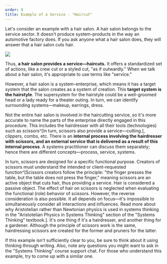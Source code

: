 ```yaml
---
order: 9
title: Example of a Service - "Haircut"
---
```


Let's consider an example with a hair salon. A hair salon belongs to the service sector. It doesn't produce system-products in the way an automotive factory does. If you ask anyone what a hair salon does, they will answer that a hair salon cuts hair.

![](/text/Introduction-to-SThinking/2024-11-23T2158/4150/12.png)

Thus, **a hair salon provides a service—haircuts.** It offers a standardized set of actions, like a crew cut or a styled cut, "as if outwardly." When we talk about a hair salon, it's appropriate to use terms like "service."

However, a hair salon is a system-enterprise, which means it has a target system that the salon creates as a system of creation. This **target system is the hairstyle**. The supersystem for the hairstyle could be a well-groomed head or a lady ready for a theater outing. In turn, we can identify surrounding systems—makeup, earrings, dress.

Not the entire hair salon is involved in the haircutting service, so it's more accurate to name the parts of the enterprise directly engaged in this procedure. This includes the hairdresser with all their tools (technologies) such as scissors^[In turn, scissors also provide a service—cutting.], clippers, combs, etc. There is an **internal process involving the hairdresser with scissors, and an external service that is delivered as a result of this internal process**. A systems practitioner can discuss them separately; hence there are different concepts—process, service, systems.

In turn, scissors are designed for a specific functional purpose. Creators of scissors must understand the intended or client-requested function^[Scissors creators follow the principle: "the finger presses the table, but the table does not press the finger," meaning scissors are an active object that cuts hair, thus providing a service. Hair is considered a passive object. The effect of hair on scissors is neglected when evaluating the functional (role) behavior of scissors. However, the reverse consideration is also possible. It all depends on focus—it's impossible to simultaneously consider all interactions and influences. Read more about why Aristotelian rather than Newtonian physics is used in systems thinking in the "Aristotelian Physics in Systems Thinking" section of the "Systems Thinking" textbook.]. It's one thing if it's a hairdresser, and another thing for a gardener. Although the principle of scissors work is the same, hairdressing scissors are created for the former and pruners for the latter.

If this example isn't sufficiently clear to you, be sure to think about it using thinking through writing. Also, note any questions you might want to ask in the "Systems Thinking" course support chat. For those who understand this example, try to come up with a similar one.